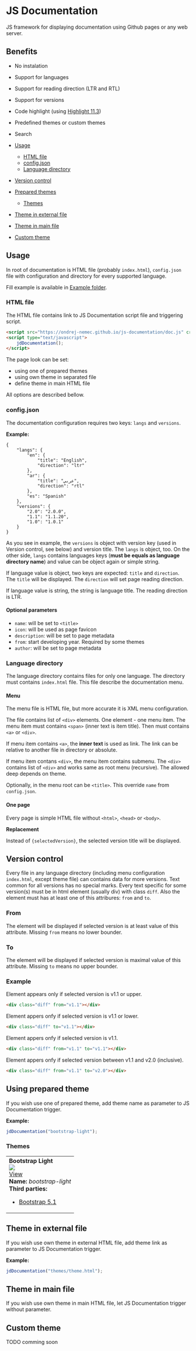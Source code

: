 # JS Documentation

JS framework for displaying documentation using Github pages or any web server.

## Benefits

 * No instalation
 * Support for languages
 * Support for reading direction (LTR and RTL)
 * Support for versions
 * Code highlight (using [Highlight 11.3](https://highlightjs.org/))
 * Predefined themes or custom themes
 * Search

 * [Usage](usage)
   * [HTML file](html-file)
   * [config.json](config-json)
   * [Language directory](language-directory)
 * [Version control](version-control)
 * [Prepared themes](using-prepared-themes)
   * [Themes](themes)
 * [Theme in external file](theme-in-external-file)
 * [Theme in main file](theme-in-main-file)
 * [Custom theme](custom-theme)

## Usage

In root of documentation is HTML file (probably `index.html`), `config.json` file with configuration and directory for every supported language.

Fill example is available in [Example folder](examples).

### HTML file

The HTML file contains link to JS Documentation script file and triggering script.

```html
<script src="https://ondrej-nemec.github.io/js-documentation/doc.js" crossorigin="anonymous"></script>
<script type="text/javascript">
	jdDocumentation();
</script>
```

The page look can be set:

 * using one of prepared themes
 * using own theme in separated file
 * define theme in main HTML file

All options are described bellow.

### config.json

The documentation configuration requires two keys: `langs` and `versions`.

**Example:**

```
{
	"langs": {
		"en": {
			"title": "English",
			"direction": "ltr"
		},
		"ar": {
			"title": "عربي",
			"direction": "rtl"
		},
		"es": "Spanish"
	},
	"versions": {
		"2.0": "2.0.0",
		"1.1": "1.1.20",
		"1.0": "1.0.1"
	}
}
```

As you see in example, the `versions` is object with version key (used in Version control, see below) and version title. The `langs` is object, too. On the other side, `langs` contains languages keys (**must be equals as language directory name**) and value can be object again or simple string.

If language value is object, two keys are expected: `title` and `direction`. The `title` will be displayed. The `direction` will set page reading direction.

If language value is string, the string is language title. The reading direction is LTR.

#### Optional parameters

 * `name`: will be set to `<title>`
 * `icon`: will be used as page favicon
 * `description`: will be set to page metadata
 * `from`: start developing year. Required by some themes
 * `author`: will be set to page metadata


### Language directory

The language directory contains files for only one language. The directory must contains `index.html` file. This file describe the documentation menu.

#### Menu

The menu file is HTML file, but more accurate it is XML menu configuration.

The file contains list of `<div>` elements. One element - one menu item. The menu item must contains `<span>` (inner text is item title). Then must contains `<a>` or `<div>`.

If menu item contains `<a>`, the **inner text** is used as link. The link can be relative to another file in directory or absolute.

If menu item contans `<div>`, the menu item contains submenu. The `<div>` contains list of `<div>` and works same as root menu (recursive). The allowed deep depends on theme.

Optionally, in the menu root can be `<title>`. This override `name` from `config.json`.

#### One page

Every page is simple HTML file without `<html>`, `<head>` or `<body>`.

**Replacement**

Instead of `{selectedVersion}`, the selected version title will be displayed.

## Version control

Every file in any language directory (including menu configuration `index.html`, except theme file)  can contains data for more versions. Text common for all versions has no special marks. Every text specific for some version(s) must be in html element (usually div) with class `diff`. Also the element must has at least one of this attribures: `from` and `to`.

### From

The element will be displayed if selected version is at least value of this attribute. Missing `from` means no lower bounder.

### To

The element will be displayed if selected version is maximal value of this attribute. Missing `to` means no upper bounder.

### Example

Element appears only if selected version is v1.1 or upper.
```html
<div class="diff" from="v1.1"></div>
```

Element appers onfy if selected version is v1.1 or lower.
```html
<div class="diff" to="v1.1"></div>
```

Element appers onfy if selected version is v1.1.
```html
<div class="diff" from="v1.1" to="v1.1"></div>
```

Element appers onfy if selected version between v1.1 and v2.0 (inclusive).
```html
<div class="diff" from="v1.1" to="v2.0"></div>
```

## Using prepared theme

If you wish use one of prepared theme, add theme name as parameter to JS Documentation trigger.

**Example:**

```javascript
jdDocumentation("bootstrap-light");
```

### Themes

<table>
	<tr>
		<td>
			<strong>Bootstrap Light</strong> <br>
			<a href="https://ondrej-nemec.github.io/js-documentation/examples/galery-bootstrap-light.html">
				<img src="preview/bootstrap-light.PNG"> <br>
				View
			</a> <br>
			<strong>Name:</strong> <i>bootstrap-light</i> <br>
			<strong>Third parties:</strong>
			<ul>
				<li><a href="https://getbootstrap.com/docs/5.1/getting-started/introduction/">Bootstrap 5.1</a></li>
			</ul>
		</td>
	</tr>

</table>

## Theme in external file

If you wish use own theme in external HTML file, add theme link as parameter to JS Documentation trigger. 

**Example:**

```javascript
jdDocumentation("themes/theme.html");
```

## Theme in main file

If you wish use own theme in main HTML file, let JS Documentation trigger without parameter. 

## Custom theme

TODO comming soon